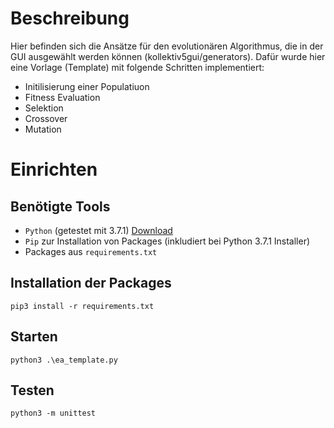 # Beschreibung
Hier befinden sich die Ansätze für den evolutionären Algorithmus, die in der GUI ausgewählt werden können (kollektiv5gui/generators). Dafür wurde hier eine Vorlage (Template) mit folgende Schritten implementiert:
* Initilisierung einer Populatiuon
* Fitness Evaluation
* Selektion
* Crossover
* Mutation

# Einrichten
## Benötigte Tools
* `Python` (getestet mit 3.7.1) [Download](https://www.python.org/downloads/windows/)
* `Pip` zur Installation von Packages (inkludiert bei Python 3.7.1 Installer)
* Packages aus `requirements.txt`
## Installation der Packages
`pip3 install -r requirements.txt`

## Starten
`python3 .\ea_template.py`

## Testen
`python3 -m unittest`


